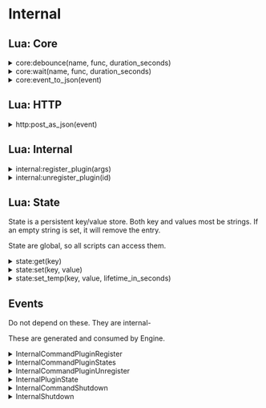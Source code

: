 ﻿# Internal

## Lua: Core

<details><summary>core:debounce(name, func, duration_seconds)</summary><br />
Debouncing a function ensures that it doesn’t get called too frequently. 

| Parameter        | Type     | Description                            |
|:-----------------|:--------:|:---------------------------------------|
| name             | string   | instance name (shared between scripts) |
| func             | function | function to invoke after duration      |
| duration_seconds | number   | duration before calling func           |

Everytime debounce is called, the timer is reset back to the duration. If you 
call debounce with another name a new timer is configured. Names are global, 
meaning that different scripts can use the same timer.

```lua
local hello = function()
    ui:print("Hello world")
end

core:debounce("sample1", hello, 10)

-- 9 seconds later. Timer is reset to 10 seconds again.
core:debounce("sample1", hello, 10)

-- 10 seconds later will output "Hello world"
```

This function is aliased as ``debounce`` (deprecated)
</details>

<details><summary>core:wait(name, func, duration_seconds)</summary><br />
Wait will wait for a duration before calling the function. If you redefine the wait, it 
will not reset the timer. This is the difference between this and debounce.

| Parameter        | Type     | Description                            |
|:-----------------|:--------:|:---------------------------------------|
| name             | string   | instance name (shared between scripts) |
| func             | function | function to invoke after duration      |
| duration_seconds | number   | duration before calling func           |

```lua
local hello = function()
    ui:print("Hello world")
end

core:wait("sample1", hello, 10)
core:wait("sample1", hello, 2)

-- 10 seconds later will output "Hello world"
```

This function is aliased as ``wait`` (deprecated)
</details>

<details><summary>core:event_to_json(event)</summary><br />
Encodes an event as a json-string.

| Parameter | Type  | Description                       |
|:----------|:-----:|:----------------------------------|
| event     | Event | Event as received from Slipstream |

```lua
function handle(event)
    core::print(core::event_to_json(event))
end
```

This function is aliased as ``event_to_json`` (deprecated)
</details>

## Lua: HTTP

<details><summary>http:post_as_json(event)</summary><br />
Performs a HTTP Post with payload and appropiate content-type.

| Parameter | Type   | Description  |
|:----------|:------:|:-------------|
| url       | string | URL endpoint |
| body      | string | JSON content |

Result will be written to the log.

This function is aliased as ``post_as_json`` (deprecated)
</details>

## Lua: Internal

<details><summary>internal:register_plugin(args)</summary><br />
Load a plugin. Used primarily in init.lua

Args is a LUA table, with the following keys

| Parameter   | Type   | Mandatory | Description                         |
|:------------|:------:|:----------|:------------------------------------|
| plugin_id   | string | No        | plugin id (defaults to plugin_name) |
| plugin_name | string | Yes       | name of plugin                      |

```lua
internal:register_plugin({ plugin_name = "TwitchPlugin" })
internal:register_plugin({ plugin_id = "TwitchPlugin", plugin_name = "TwitchPlugin" })
```

This function publishes `InternalCommandPluginRegister` event, that is handled by Engine.

This function is aliased as ``register_plugin`` (deprecated)
</details>

<details><summary>internal:unregister_plugin(id)</summary><br />
Removes a plugin

| Parameter | Type   | Description |
|:----------|:------:|:------------|
| id        | string | plugin id   |

```lua
internal:unregister_plugin("TwitchPlugin")
```

This function publishes `InternalCommandPluginUnregister` event, that is handled by Engine.


This function is aliased as ``unregister_plugin`` (deprecated)
</details>

## Lua: State

State is a persistent key/value store. Both key and values most be strings. 
If an empty string is set, it will remove the entry.

State are global, so all scripts can access them.

<details><summary>state:get(key)</summary><br />
Retrieves a value for a given key.

| Parameter | Type   | Description |
|:----------|:------:|:------------|
| key       | string |             |

```lua
core::print(state:get("hello"))
```

This function is aliased as ``get_state`` (deprecated)
</details>

<details><summary>state:set(key, value)</summary><br />
Set a key/value pair, overwriting any existing key.

| Parameter | Type   | Description |
|:----------|:------:|:------------|
| key       | string |             |
| value     | string |             |

```lua
state:set("hello", "world")
core::print(state:get("hello"))
```

This function is aliased as ``set_state`` (deprecated)
</details>

<details><summary>state:set_temp(key, value, lifetime_in_seconds)</summary><br />
Set a key/value pair, overwriting any existing key. It will be auto-removed after lifetime_in_seconds.

| Parameter           | Type   | Description |
|:--------------------|:------:|:------------|
| key                 | string |             |
| value               | string |             |
| lifetime_in_seconds | number |             |

```lua
state:set_temp("hello", "world", 10)
core::print(state:get("hello"))
```

This function is aliased as ``set_temp_state`` (deprecated)
</details>

## Events

Do not depend on these. They are internal-

These are generated and consumed by Engine.

<details><summary>InternalCommandPluginRegister</summary><br />
Request a plugin to be consumed

| Name            | Type    | Description                                                       |
|:----------------|:-------:|:------------------------------------------------------------------|
| EventType       | string  | `InternalCommandPluginRegister` (constant)                        |
| ExcludeFromTxrx | boolean | true (constant)                                                   |
| Uptime          | integer | Time of when the message was sent via Eventbus (in milliseconds). |
| Id              | string  | Id of the Plugin                                                  |
| PluginName      | string  | Name of the Plugin                                                |
| Configuration   | string  | JSON-encoded configuration                                        |

**JSON Example:**  
`{ "EventType": "InternalCommandPluginRegister", "ExcludeFromTxrx": true, "Uptime":1742, "Id": "AudioPlugin", "PluginName": "AudioPlugin"}`
</details>

<details><summary>InternalCommandPluginStates</summary><br />
Request Engine to send state of all plugins

| Name            | Type    | Description                                                       |
|:----------------|:-------:|:------------------------------------------------------------------|
| EventType       | string  | `InternalCommandPluginStates` (constant)                          |
| ExcludeFromTxrx | boolean | true (constant)                                                   |
| Uptime          | integer | Time of when the message was sent via Eventbus (in milliseconds). |

**JSON Example:**
`{"EventType": "InternalCommandPluginStates", "ExcludeFromTxrx": true}`
</details>

<details><summary>InternalCommandPluginUnregister</summary><br />
Request a plugin to be removed

| Name            | Type    | Description                                                       |
|:----------------|:-------:|:------------------------------------------------------------------|
| EventType       | string  | `InternalCommandPluginUnregister` (constant)                      |
| ExcludeFromTxrx | boolean | true (constant)                                                   |
| Uptime          | integer | Time of when the message was sent via Eventbus (in milliseconds). |
| Id              | string  | Id of the Plugin                                                  |

**JSON Example:**
`{"EventType": "InternalCommandPluginUnregister", "ExcludeFromTxrx": true, "Uptime":1742, "Id": "AudioPlugin" }`
</details>

<details><summary>InternalPluginState</summary><br />
Show the state of a plugin. These are published when plugins are 
registered or unregistered or upon request.

| Name            | Type    | Description                                                       |
|:----------------|:-------:|:------------------------------------------------------------------|
| EventType       | string  | `InternalPluginState` (constant)                                  |
| ExcludeFromTxrx | boolean | true (constant)                                                   |
| Uptime          | integer | Time of when the message was sent via Eventbus (in milliseconds). |
| Id              | string  | Id of plugin                                                      |
| PluginName      | string  | Name of plugin                                                    |
| DisplayName     | string  | Friendly name of the plugin (defaults to PluginName)              |
| PluginStatus    | string  | `Registered` or `Unregistered`                                    |

**JSON Example:**
`{"EventType": "InternalPluginState", "ExcludeFromTxrx": true, "Uptime":1742, "Id": "AudioPlugin", "PluginName": "AudioPlugin", "DisplayName": "AudioPlugin", "PluginStatus": "Registered"}`
</details>

<details><summary>InternalCommandShutdown</summary><br />
Request that Slipstream should shut down.

| Name            | Type    | Description                                                       |
|:----------------|:-------:|:------------------------------------------------------------------|
| EventType       | string  | `InternalCommandShutdown` (constant)                              |
| ExcludeFromTxrx | boolean | true (constant)                                                   |
| Uptime          | integer | Time of when the message was sent via Eventbus (in milliseconds). |

**JSON Example:**
`{"EventType":"InternalCommandShutdown","ExcludeFromTxrx":true,"Uptime":18396}`
</details>

<details><summary>InternalShutdown</summary><br />
Slipstream is shutting down.

| Name            | Type    | Description                                                       |
|:----------------|:-------:|:------------------------------------------------------------------|
| EventType       | string  | `InternalShutdown` (constant)                                     |
| ExcludeFromTxrx | boolean | true (constant)                                                   |
| Uptime          | integer | Time of when the message was sent via Eventbus (in milliseconds). |

**JSON Example:**
`{"EventType":"InternalShutdown","ExcludeFromTxrx":true,"Uptime":18396}`
</details>
